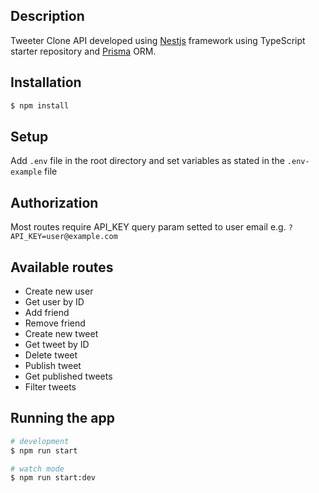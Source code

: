 ## Description

Tweeter Clone API developed using [Nestjs](https://github.com/nestjs/nest) framework using TypeScript starter repository and [Prisma](https://github.com/prisma/prisma) ORM.

## Installation

```bash
$ npm install
```

## Setup
Add `.env` file in the root directory and set variables as stated in the `.env-example` file

## Authorization
Most routes require API_KEY query param setted to user email e.g. `?API_KEY=user@example.com`

## Available routes
- Create new user
- Get user by ID
- Add friend
- Remove friend
- Create new tweet
- Get tweet by ID
- Delete tweet
- Publish tweet
- Get published tweets
- Filter tweets

## Running the app

```bash
# development
$ npm run start

# watch mode
$ npm run start:dev
